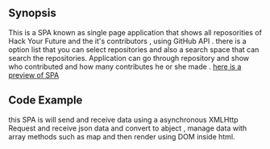 ## Synopsis
This is a SPA known as single page application that shows all reposorities of Hack Your Future and the it's contributors , using GitHub API . there is a option list that you can select repositories and also a search space that can search the repositories.
Application can go through repository and show who contributed and how many contributes he or she made .
<a href="https://aminmahrami.github.io/hyf-javascript3/week1/index.html">here is a preview of SPA</a> 
## Code Example
this SPA is will send and receive data using a asynchronous XMLHttp Request and receive json data and convert to abject , manage data with array methods such as map and then render using DOM inside html.

